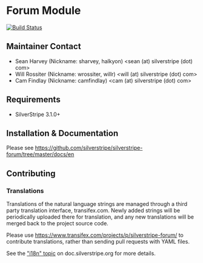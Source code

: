 # Forum Module

[![Build Status](https://secure.travis-ci.org/silverstripe/silverstripe-forum.png?branch=0.7)](http://travis-ci.org/silverstripe/silverstripe-forum)

## Maintainer Contact

 * Sean Harvey (Nickname: sharvey, halkyon) <sean (at) silverstripe (dot) com>
 * Will Rossiter (Nickname: wrossiter, willr) <will (at) silverstripe (dot) com>
 * Cam Findlay (Nickname: camfindlay) <cam (at) silverstripe (dot) com>

## Requirements

 * SilverStripe 3.1.0+

## Installation & Documentation

Please see https://github.com/silverstripe/silverstripe-forum/tree/master/docs/en

## Contributing

### Translations

Translations of the natural language strings are managed through a
third party translation interface, transifex.com.
Newly added strings will be periodically uploaded there for translation,
and any new translations will be merged back to the project source code.

Please use https://www.transifex.com/projects/p/silverstripe-forum/ to contribute translations,
rather than sending pull requests with YAML files.

See the ["i18n" topic](http://doc.silverstripe.org/framework/en/trunk/topics/i18n) on doc.silverstripe.org for more details.
